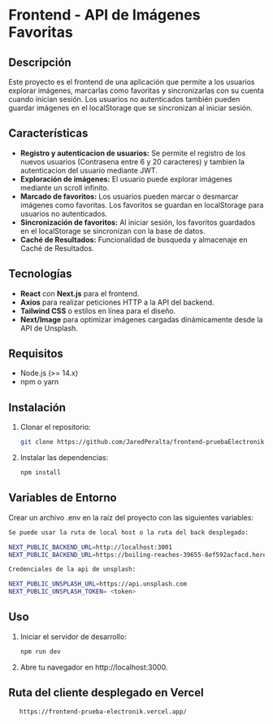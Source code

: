 # Frontend - API de Imágenes Favoritas

## Descripción

Este proyecto es el frontend de una aplicación que permite a los usuarios explorar imágenes, marcarlas como favoritas y sincronizarlas con su cuenta cuando inician sesión. Los usuarios no autenticados también pueden guardar imágenes en el localStorage que se sincronizan al iniciar sesión.

## Características

- **Registro y autenticacion de usuarios:** Se permite el registro de los nuevos usuarios (Contrasena entre 6 y 20 caracteres) y tambien la autenticacion del usuario mediante JWT.
- **Exploración de imágenes:** El usuario puede explorar imágenes mediante un scroll infinito.
- **Marcado de favoritos:** Los usuarios pueden marcar o desmarcar imágenes como favoritas. Los favoritos se guardan en localStorage para usuarios no autenticados.
- **Sincronización de favoritos:** Al iniciar sesión, los favoritos guardados en el localStorage se sincronizan con la base de datos.
- **Caché de Resultados:** Funcionalidad de busqueda y almacenaje en Caché de Resultados.

## Tecnologías

- **React** con **Next.js** para el frontend.
- **Axios** para realizar peticiones HTTP a la API del backend.
- **Tailwind CSS** o estilos en línea para el diseño.
- **Next/Image** para optimizar imágenes cargadas dinámicamente desde la API de Unsplash.

## Requisitos

- Node.js (>= 14.x)
- npm o yarn

## Instalación

1. Clonar el repositorio:
   ```bash
   git clone https://github.com/JaredPeralta/frontend-pruebaElectronik
   ```
2. Instalar las dependencias:
   ```bash
   npm install
   ```

## Variables de Entorno
Crear un archivo .env en la raíz del proyecto con las siguientes variables:

   ```bash
   Se puede usar la ruta de local host o la ruta del back desplegado:

   NEXT_PUBLIC_BACKEND_URL=http://localhost:3001
   NEXT_PUBLIC_BACKEND_URL=https://boiling-reaches-39655-8ef592acfacd.herokuapp.com

   Credenciales de la api de unsplash:

   NEXT_PUBLIC_UNSPLASH_URL=https://api.unsplash.com
   NEXT_PUBLIC_UNSPLASH_TOKEN= <token>
   ```
## Uso

1. Iniciar el servidor de desarrollo:
   ```bash
   npm run dev
   ```
3. Abre tu navegador en http://localhost:3000.

## Ruta del cliente desplegado en Vercel

```bash
   https://frontend-prueba-electronik.vercel.app/
   ```
